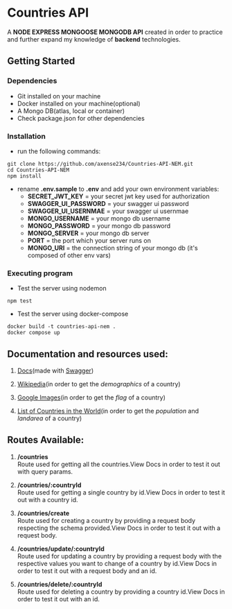 # **Countries API**

A **NODE EXPRESS MONGOOSE MONGODB API** created in order to practice and further expand my knowledge of **backend** technologies.

## **Getting Started**

### Dependencies

- Git installed on your machine
- Docker installed on your machine(optional)
- A Mongo DB(atlas, local or container)
- Check package.json for other dependencies

### Installation

- run the following commands:

```
git clone https://github.com/axense234/Countries-API-NEM.git
cd Countries-API-NEM
npm install
```

- rename **.env.sample** to **.env** and add your own environment variables:
  - **SECRET_JWT_KEY** = your secret jwt key used for authorization
  - **SWAGGER_UI_PASSWORD** = your swagger ui password
  - **SWAGGER_UI_USERNMAE** = your swagger ui usernmae
  - **MONGO_USERNAME** = your mongo db username
  - **MONGO_PASSWORD** = your mongo db password
  - **MONGO_SERVER** = your mongo db server
  - **PORT** = the port which your server runs on
  - **MONGO_URI** = the connection string of your mongo db (it's composed of other env vars)

### Executing program

- Test the server using nodemon

```
npm test
```

- Test the server using docker-compose

```
docker build -t countries-api-nem .
docker compose up
```

## **Documentation and resources used:**

1. [Docs](https://countries-api-nem-ca.onrender.com)(made with [Swagger](https://swagger.io))

1. [Wikipedia](https://www.wikipedia.org/)(in order to get the _demographics_ of a country)

1. [Google Images](https://www.google.com)(in order to get the _flag_ of a country)

1. [List of Countries in the World](https://www.worldometers.info/geography/alphabetical-list-of-countries/)(in order to get the _population_ and _landarea_ of a country)

## **Routes Available:**

1. **/countries**<br>
   Route used for getting all the countries.View Docs in order to test it out with query params.

1. **/countries/:countryId**<br>
   Route used for getting a single country by id.View Docs in order to test it out with a country id.

1. **/countries/create**<br>
   Route used for creating a country by providing a request body respecting the schema provided.View Docs in order to test it out with a request body.

1. **/countries/update/:countryId**<br>
   Route used for updating a country by providing a request body with the respective values you want to change of a country by id.View Docs in order to test it out with a request body and an id.

1. **/countries/delete/:countryId**<br>
   Route used for deleting a country by providing a country id.View Docs in order to test it out with an id.
